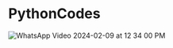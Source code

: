 # PythonCodes

![WhatsApp Video 2024-02-09 at 12 34 00 PM](https://github.com/kunalkanchankar/PythonCodes/assets/49075447/6d36c737-01aa-44db-8e4b-8d8c1163050d)
